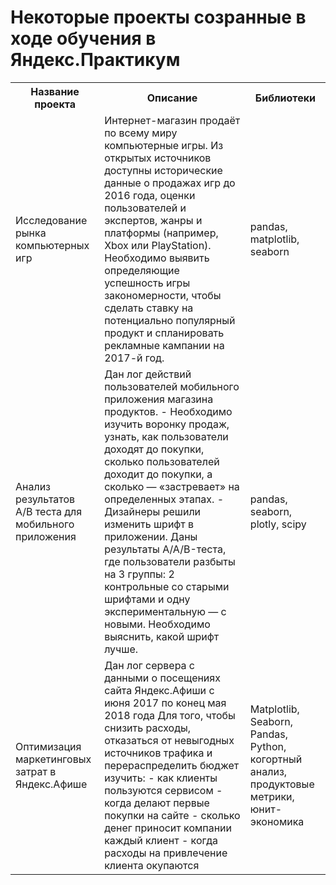 # Некоторые проекты созранные в ходе обучения в Яндекс.Практикум
<table>
<tr>
<th>Название проекта</th>
<th>Описание</th>
<th>Библиотеки</th>
</tr>
<tr>
<td>Исследование рынка компьютерных игр</td>
<td>Интернет-магазин продаёт по всему миру компьютерные игры. Из открытых источников доступны исторические данные о продажах игр до 2016 года, оценки пользователей и экспертов, жанры и платформы (например, Xbox или PlayStation). Необходимо выявить определяющие успешность игры закономерности, чтобы сделать ставку на потенциально популярный продукт и спланировать рекламные кампании на 2017-й год.</td>
<td>pandas, matplotlib, seaborn</td>
</tr>
<tr>
<td>Анализ результатов А/B теста для мобильного приложения</td>
<td>Дан лог действий пользователей мобильного приложения магазина продуктов.
- Необходимо изучить воронку продаж, узнать, как пользователи доходят до покупки, сколько пользователей доходит до покупки, а сколько — «застревает» на определенных этапах.
- Дизайнеры решили изменить шрифт в приложении. Даны результаты A/A/B-теста, где пользователи разбыты на 3 группы: 2 контрольные со старыми шрифтами и одну экспериментальную — с новыми. Необходимо выяснить, какой шрифт лучше.
</td>
<td>pandas, seaborn, plotly, scipy
</td>
</tr>
<tr>
<td>Оптимизация маркетинговых затрат в Яндекс.Афише</td>
<td>Дан лог сервера с данными о посещениях сайта Яндекс.Афиши с июня 2017 по конец мая 2018 года
Для того, чтобы снизить расходы, отказаться от невыгодных источников трафика и перераспределить бюджет изучить:
- как клиенты пользуются сервисом
- когда делают первые покупки на сайте
- сколько денег приносит компании каждый клиент
- когда расходы на привлечение клиента окупаются
</td>
<td>Matplotlib, Seaborn, Pandas, Python, когортный анализ, продуктовые метрики, юнит-экономика
</td>
</tr>
</table>

